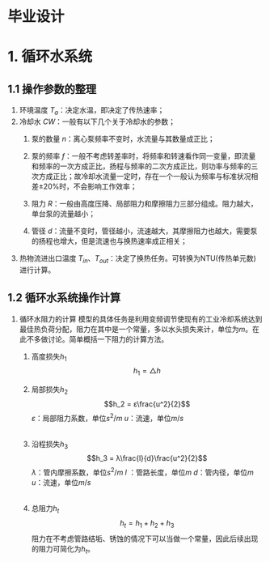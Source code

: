 # 毕业设计
# 1. 循环水系统
## 1.1 操作参数的整理
1. 环境温度 $T_{a}$：决定水温，即决定了传热速率；
2. 冷却水 $CW$：一般有以下几个关于冷却水的参数；
   1. 泵的数量 $n$：离心泵频率不变时，水流量与其数量成正比；
   2. 泵的频率 $f$：一般不考虑转差率时，将频率和转速看作同一变量，即流量和频率的一次方成正比，扬程与频率的二次方成正比，则功率与频率的三次方成正比；故冷却水流量一定时，存在一个一般认为频率与标准状况相差±20%时，不会影响工作效率；
   
   3. 阻力 $R$：一般由高度压降、局部阻力和摩擦阻力三部分组成。阻力越大，单台泵的流量越小；
   4. 管径 $d$：流量不变时，管径越小，流速越大，其摩擦阻力也越大，需要泵的扬程也增大，但是流速也与换热速率成正相关；
3. 热物流进出口温度 $T_{in}$、$T_{out}$：决定了换热任务。可转换为NTU(传热单元数)进行计算。

## 1.2 循环水系统操作计算
1. 循环水阻力的计算
   模型的具体任务是利用变频调节使现有的工业冷却系统达到最佳热负荷分配，阻力在其中是一个常量，多以水头损失来计，单位为$m$。在此不多做讨论。简单概括一下阻力的计算方法。
   1. 高度损失$h_1$
   $$h_1 = △h$$
   2. 局部损失$h_2$
   $$h_2 = ε\frac{u^2}{2}$$
   $ε$：局部阻力系数，单位$s^2/m$
   $u$：流速，单位$m/s$<br><br>

   3. 沿程损失$h_3$
   $$h_3 = λ\frac{l}{d}\frac{u^2}{2}$$
   $λ$：管内摩擦系数，单位$s^2/m$
   $l$ ：管路长度，单位$m$
   $d$：管内径，单位$m$
   $u$：流速，单位$m/s$<br><br>
   4. 总阻力$h_t$
   $$h_t =  h_1+h_2+h_3$$
阻力在不考虑管路结垢、锈蚀的情况下可以当做一个常量，因此后续出现的阻力可简化为$h_t$。

